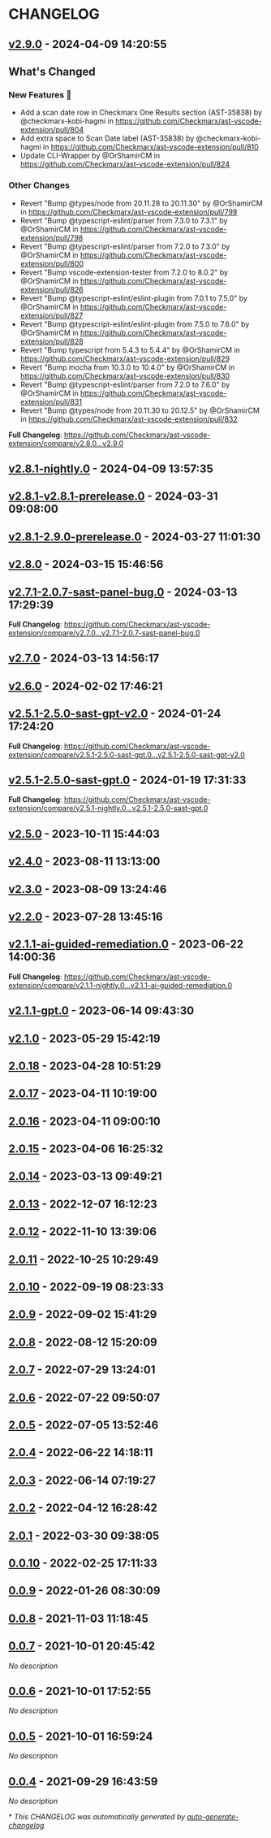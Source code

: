 # CHANGELOG

## [v2.9.0](https://github.com/Checkmarx/ast-vscode-extension/releases/tag/v2.9.0) - 2024-04-09 14:20:55

<!-- Release notes generated using configuration in .github/release.yml at v2.9.0 -->

## What's Changed
### New Features 🚀
* Add a scan date row in Checkmarx One Results section (AST-35838) by @checkmarx-kobi-hagmi in https://github.com/Checkmarx/ast-vscode-extension/pull/804
* Add extra space to Scan Date label (AST-35838) by @checkmarx-kobi-hagmi in https://github.com/Checkmarx/ast-vscode-extension/pull/810
* Update CLI-Wrapper  by @OrShamirCM in https://github.com/Checkmarx/ast-vscode-extension/pull/824
### Other Changes
* Revert "Bump @types/node from 20.11.28 to 20.11.30" by @OrShamirCM in https://github.com/Checkmarx/ast-vscode-extension/pull/799
* Revert "Bump @typescript-eslint/parser from 7.3.0 to 7.3.1" by @OrShamirCM in https://github.com/Checkmarx/ast-vscode-extension/pull/798
* Revert "Bump @typescript-eslint/parser from 7.2.0 to 7.3.0" by @OrShamirCM in https://github.com/Checkmarx/ast-vscode-extension/pull/800
* Revert "Bump vscode-extension-tester from 7.2.0 to 8.0.2" by @OrShamirCM in https://github.com/Checkmarx/ast-vscode-extension/pull/826
* Revert "Bump @typescript-eslint/eslint-plugin from 7.0.1 to 7.5.0" by @OrShamirCM in https://github.com/Checkmarx/ast-vscode-extension/pull/827
* Revert "Bump @typescript-eslint/eslint-plugin from 7.5.0 to 7.6.0" by @OrShamirCM in https://github.com/Checkmarx/ast-vscode-extension/pull/828
* Revert "Bump typescript from 5.4.3 to 5.4.4" by @OrShamirCM in https://github.com/Checkmarx/ast-vscode-extension/pull/829
* Revert "Bump mocha from 10.3.0 to 10.4.0" by @OrShamirCM in https://github.com/Checkmarx/ast-vscode-extension/pull/830
* Revert "Bump @typescript-eslint/parser from 7.2.0 to 7.6.0" by @OrShamirCM in https://github.com/Checkmarx/ast-vscode-extension/pull/831
* Revert "Bump @types/node from 20.11.30 to 20.12.5" by @OrShamirCM in https://github.com/Checkmarx/ast-vscode-extension/pull/832


**Full Changelog**: https://github.com/Checkmarx/ast-vscode-extension/compare/v2.8.0...v2.9.0

## [v2.8.1-nightly.0](https://github.com/Checkmarx/ast-vscode-extension/releases/tag/v2.8.1-nightly.0) - 2024-04-09 13:57:35

<!-- Release notes generated using configuration in .github/release.yml at main -->

## [v2.8.1-v2.8.1-prerelease.0](https://github.com/Checkmarx/ast-vscode-extension/releases/tag/v2.8.1-v2.8.1-prerelease.0) - 2024-03-31 09:08:00

<!-- Release notes generated using configuration in .github/release.yml at main -->

## [v2.8.1-2.9.0-prerelease.0](https://github.com/Checkmarx/ast-vscode-extension/releases/tag/v2.8.1-2.9.0-prerelease.0) - 2024-03-27 11:01:30

<!-- Release notes generated using configuration in .github/release.yml at main -->

## [v2.8.0](https://github.com/Checkmarx/ast-vscode-extension/releases/tag/v2.8.0) - 2024-03-15 15:46:56

<!-- Release notes generated using configuration in .github/release.yml at v2.8.0 -->

## [v2.7.1-2.0.7-sast-panel-bug.0](https://github.com/Checkmarx/ast-vscode-extension/releases/tag/v2.7.1-2.0.7-sast-panel-bug.0) - 2024-03-13 17:29:39

<!-- Release notes generated using configuration in .github/release.yml at main -->



**Full Changelog**: https://github.com/Checkmarx/ast-vscode-extension/compare/v2.7.0...v2.7.1-2.0.7-sast-panel-bug.0

## [v2.7.0](https://github.com/Checkmarx/ast-vscode-extension/releases/tag/v2.7.0) - 2024-03-13 14:56:17

<!-- Release notes generated using configuration in .github/release.yml at v2.7.0 -->

## [v2.6.0](https://github.com/Checkmarx/ast-vscode-extension/releases/tag/v2.6.0) - 2024-02-02 17:46:21

<!-- Release notes generated using configuration in .github/release.yml at v2.6.0 -->

## [v2.5.1-2.5.0-sast-gpt-v2.0](https://github.com/Checkmarx/ast-vscode-extension/releases/tag/v2.5.1-2.5.0-sast-gpt-v2.0) - 2024-01-24 17:24:20

<!-- Release notes generated using configuration in .github/release.yml at main -->



**Full Changelog**: https://github.com/Checkmarx/ast-vscode-extension/compare/v2.5.1-2.5.0-sast-gpt.0...v2.5.1-2.5.0-sast-gpt-v2.0

## [v2.5.1-2.5.0-sast-gpt.0](https://github.com/Checkmarx/ast-vscode-extension/releases/tag/v2.5.1-2.5.0-sast-gpt.0) - 2024-01-19 17:31:33

<!-- Release notes generated using configuration in .github/release.yml at main -->



**Full Changelog**: https://github.com/Checkmarx/ast-vscode-extension/compare/v2.5.1-nightly.0...v2.5.1-2.5.0-sast-gpt.0

## [v2.5.0](https://github.com/Checkmarx/ast-vscode-extension/releases/tag/v2.5.0) - 2023-10-11 15:44:03

<!-- Release notes generated using configuration in .github/release.yml at v2.5.0 -->

## [v2.4.0](https://github.com/Checkmarx/ast-vscode-extension/releases/tag/v2.4.0) - 2023-08-11 13:13:00

<!-- Release notes generated using configuration in .github/release.yml at v2.4.0 -->

## [v2.3.0](https://github.com/Checkmarx/ast-vscode-extension/releases/tag/v2.3.0) - 2023-08-09 13:24:46

<!-- Release notes generated using configuration in .github/release.yml at v2.3.0 -->

## [v2.2.0](https://github.com/Checkmarx/ast-vscode-extension/releases/tag/v2.2.0) - 2023-07-28 13:45:16

<!-- Release notes generated using configuration in .github/release.yml at v2.2.0 -->

## [v2.1.1-ai-guided-remediation.0](https://github.com/Checkmarx/ast-vscode-extension/releases/tag/v2.1.1-ai-guided-remediation.0) - 2023-06-22 14:00:36

<!-- Release notes generated using configuration in .github/release.yml at main -->



**Full Changelog**: https://github.com/Checkmarx/ast-vscode-extension/compare/v2.1.1-nightly.0...v2.1.1-ai-guided-remediation.0

## [v2.1.1-gpt.0](https://github.com/Checkmarx/ast-vscode-extension/releases/tag/v2.1.1-gpt.0) - 2023-06-14 09:43:30

<!-- Release notes generated using configuration in .github/release.yml at main -->

## [v2.1.0](https://github.com/Checkmarx/ast-vscode-extension/releases/tag/v2.1.0) - 2023-05-29 15:42:19

<!-- Release notes generated using configuration in .github/release.yml at v2.1.0 -->

## [2.0.18](https://github.com/Checkmarx/ast-vscode-extension/releases/tag/2.0.18) - 2023-04-28 10:51:29

<!-- Release notes generated using configuration in .github/release.yml at 2.0.18 -->

## [2.0.17](https://github.com/Checkmarx/ast-vscode-extension/releases/tag/2.0.17) - 2023-04-11 10:19:00

<!-- Release notes generated using configuration in .github/release.yml at 2.0.17 -->

## [2.0.16](https://github.com/Checkmarx/ast-vscode-extension/releases/tag/2.0.16) - 2023-04-11 09:00:10

<!-- Release notes generated using configuration in .github/release.yml at 2.0.16 -->

## [2.0.15](https://github.com/Checkmarx/ast-vscode-extension/releases/tag/2.0.15) - 2023-04-06 16:25:32

<!-- Release notes generated using configuration in .github/release.yml at 2.0.15 -->

## [2.0.14](https://github.com/Checkmarx/ast-vscode-extension/releases/tag/2.0.14) - 2023-03-13 09:49:21

<!-- Release notes generated using configuration in .github/release.yml at 2.0.14 -->

## [2.0.13](https://github.com/Checkmarx/ast-vscode-extension/releases/tag/2.0.13) - 2022-12-07 16:12:23

<!-- Release notes generated using configuration in .github/release.yml at 2.0.13 -->

## [2.0.12](https://github.com/Checkmarx/ast-vscode-extension/releases/tag/2.0.12) - 2022-11-10 13:39:06

<!-- Release notes generated using configuration in .github/release.yml at 2.0.12 -->

## [2.0.11](https://github.com/Checkmarx/ast-vscode-extension/releases/tag/2.0.11) - 2022-10-25 10:29:49

<!-- Release notes generated using configuration in .github/release.yml at 2.0.11 -->

## [2.0.10](https://github.com/Checkmarx/ast-vscode-extension/releases/tag/2.0.10) - 2022-09-19 08:23:33

<!-- Release notes generated using configuration in .github/release.yml at 2.0.10 -->

## [2.0.9](https://github.com/Checkmarx/ast-vscode-extension/releases/tag/2.0.9) - 2022-09-02 15:41:29

<!-- Release notes generated using configuration in .github/release.yml at 2.0.9 -->

## [2.0.8](https://github.com/Checkmarx/ast-vscode-extension/releases/tag/2.0.8) - 2022-08-12 15:20:09

<!-- Release notes generated using configuration in .github/release.yml at 2.0.8 -->

## [2.0.7](https://github.com/Checkmarx/ast-vscode-extension/releases/tag/2.0.7) - 2022-07-29 13:24:01

<!-- Release notes generated using configuration in .github/release.yml at 2.0.7 -->

## [2.0.6](https://github.com/Checkmarx/ast-vscode-extension/releases/tag/2.0.6) - 2022-07-22 09:50:07

<!-- Release notes generated using configuration in .github/release.yml at 2.0.6 -->

## [2.0.5](https://github.com/Checkmarx/ast-vscode-extension/releases/tag/2.0.5) - 2022-07-05 13:52:46

<!-- Release notes generated using configuration in .github/release.yml at 2.0.5 -->

## [2.0.4](https://github.com/Checkmarx/ast-vscode-extension/releases/tag/2.0.4) - 2022-06-22 14:18:11

<!-- Release notes generated using configuration in .github/release.yml at 2.0.4 -->

## [2.0.3](https://github.com/Checkmarx/ast-vscode-extension/releases/tag/2.0.3) - 2022-06-14 07:19:27

## [2.0.2](https://github.com/Checkmarx/ast-vscode-extension/releases/tag/2.0.2) - 2022-04-12 16:28:42

## [2.0.1](https://github.com/Checkmarx/ast-vscode-extension/releases/tag/2.0.1) - 2022-03-30 09:38:05

## [0.0.10](https://github.com/Checkmarx/ast-vscode-extension/releases/tag/0.0.10) - 2022-02-25 17:11:33

## [0.0.9](https://github.com/Checkmarx/ast-vscode-extension/releases/tag/0.0.9) - 2022-01-26 08:30:09

## [0.0.8](https://github.com/Checkmarx/ast-vscode-extension/releases/tag/0.0.8) - 2021-11-03 11:18:45

## [0.0.7](https://github.com/Checkmarx/ast-vscode-extension/releases/tag/0.0.7) - 2021-10-01 20:45:42

*No description*

## [0.0.6](https://github.com/Checkmarx/ast-vscode-extension/releases/tag/0.0.6) - 2021-10-01 17:52:55

*No description*

## [0.0.5](https://github.com/Checkmarx/ast-vscode-extension/releases/tag/0.0.5) - 2021-10-01 16:59:24

*No description*

## [0.0.4](https://github.com/Checkmarx/ast-vscode-extension/releases/tag/0.0.4) - 2021-09-29 16:43:59

*No description*

\* *This CHANGELOG was automatically generated by [auto-generate-changelog](https://github.com/BobAnkh/auto-generate-changelog)*
